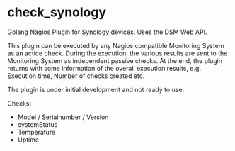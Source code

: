 # check_synology

Golang Nagios Plugin for Synology devices. Uses the DSM Web API.

This plugin can be executed by any Nagios compatible Monitoring System as an actice check. During the execution, the various results are sent to the Monitoring System as independent passive checks. At the end, the plugin returns with some information of the overall execution results, e.g. Execution time, Number of checks created etc.

The plugin is under initial development and not ready to use.

Checks:
- Model / Serialnumber / Version
- systemStatus
- Temperature
- Uptime
